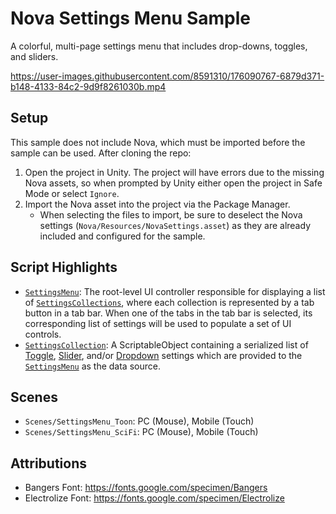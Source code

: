 # Nova Settings Menu Sample

A colorful, multi-page settings menu that includes drop-downs, toggles, and sliders.

https://user-images.githubusercontent.com/8591310/176090767-6879d371-b148-4133-84c2-9d9f8261030b.mp4

## Setup

This sample does not include Nova, which must be imported before the sample can be used. After cloning the repo:

1. Open the project in Unity. The project will have errors due to the missing Nova assets, so when prompted by Unity either open the project in Safe Mode or select `Ignore`.
1. Import the Nova asset into the project via the Package Manager.
    - When selecting the files to import, be sure to deselect the Nova settings (`Nova/Resources/NovaSettings.asset`) as they are already included and configured for the sample.

## Script Highlights

- [`SettingsMenu`](Assets/Scripts/SettingsMenu.cs): The root-level UI controller responsible for displaying a list of [`SettingsCollections`](Assets/Scripts/Controls/DataTypes/SettingsCollection.cs), where each collection is represented by a tab button in a tab bar. When one of the tabs in the tab bar is selected, its corresponding list of settings will be used to populate a set of UI controls.
- [`SettingsCollection`](Assets/Scripts/Controls/DataTypes/SettingsCollection.cs): A ScriptableObject containing a serialized list of [Toggle](Assets/Scripts/Controls/DataTypes/ToggleSetting.cs), [Slider](Assets/Scripts/Controls/DataTypes/SliderSetting.cs), and/or [Dropdown](Assets/Scripts/Controls/DataTypes/DropdownSetting.cs) settings which are provided to the [`SettingsMenu`](Assets/Scripts/SettingsMenu.cs) as the data source.

## Scenes

- `Scenes/SettingsMenu_Toon`: PC (Mouse), Mobile (Touch)
- `Scenes/SettingsMenu_SciFi`: PC (Mouse), Mobile (Touch)

## Attributions

- Bangers Font: https://fonts.google.com/specimen/Bangers
- Electrolize Font: https://fonts.google.com/specimen/Electrolize